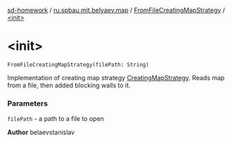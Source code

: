 [sd-homework](../../index.md) / [ru.spbau.mit.belyaev.map](../index.md) / [FromFileCreatingMapStrategy](index.md) / [&lt;init&gt;](.)

# &lt;init&gt;

`FromFileCreatingMapStrategy(filePath: String)`

Implementation of creating map strategy [CreatingMapStrategy](../-creating-map-strategy/index.md). Reads map
from a file, then added blocking walls to it.

### Parameters

`filePath` - a path to a file to open

**Author**
belaevstanislav

